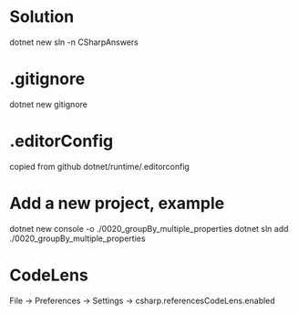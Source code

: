 # Solution
dotnet new sln -n CSharpAnswers  

# .gitignore
dotnet new gitignore

# .editorConfig
copied from github dotnet/runtime/.editorconfig

# Add a new project, example
dotnet new console -o ./0020_groupBy_multiple_properties
dotnet sln add ./0020_groupBy_multiple_properties

# CodeLens
File -> Preferences -> Settings -> csharp.referencesCodeLens.enabled